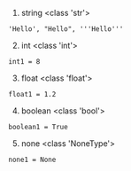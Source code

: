 1. string <class 'str'>

`'Hello', "Hello", '''Hello'''`

2. int <class 'int'>

`int1 = 8`

3. float <class 'float'>

`float1 = 1.2`

4. boolean <class 'bool'>

`boolean1 = True`

5. none <class 'NoneType'>

`none1 = None`
